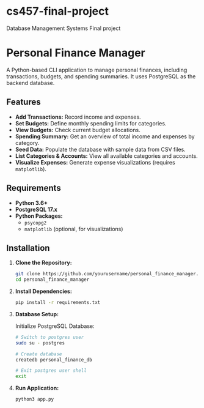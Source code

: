 # cs457-final-project
Database Management Systems Final project

# Personal Finance Manager

A Python-based CLI application to manage personal finances, including transactions, budgets, and spending summaries. It uses PostgreSQL as the backend database.

## Features

- **Add Transactions:** Record income and expenses.
- **Set Budgets:** Define monthly spending limits for categories.
- **View Budgets:** Check current budget allocations.
- **Spending Summary:** Get an overview of total income and expenses by category.
- **Seed Data:** Populate the database with sample data from CSV files.
- **List Categories & Accounts:** View all available categories and accounts.
- **Visualize Expenses:** Generate expense visualizations (requires `matplotlib`).

## Requirements

- **Python 3.6+**
- **PostgreSQL 17.x**
- **Python Packages:**
  - `psycopg2`
  - `matplotlib` (optional, for visualizations)

## Installation

1. **Clone the Repository:**
   ```bash
   git clone https://github.com/yourusername/personal_finance_manager.git
   cd personal_finance_manager
   ```

2. **Install Dependencies:**
   ```bash
   pip install -r requirements.txt
   ```

3. **Database Setup:**
   
   Initialize PostgreSQL Database:
   ```bash
   # Switch to postgres user
   sudo su - postgres

   # Create database
   createdb personal_finance_db

   # Exit postgres user shell
   exit
   ```

4. **Run Application:**
   ```bash
   python3 app.py
   ```